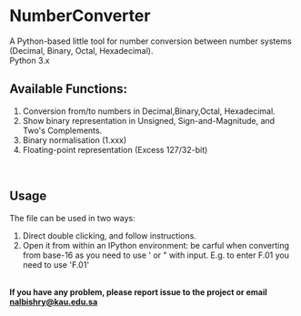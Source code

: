 # NumberConverter
A Python-based little tool for number conversion between number systems (Decimal, Binary, Octal, Hexadecimal).<br/>
Python 3.x

## Available Functions:
1. Conversion from/to numbers in Decimal,Binary,Octal, Hexadecimal.
2. Show binary representation in Unsigned, Sign-and-Magnitude, and Two's Complements.
3. Binary normalisation (1.xxx)
4. Floating-point representation (Excess 127/32-bit)
<br/>

## Usage 
The file can be used in two ways:<br/>
1. Direct double clicking, and follow instructions.
2. Open it from within an IPython environment: be carful when converting from base-16 as you need to use ' or " with input. E.g. to enter F.01 you need to use 'F.01'

<br/>**If you have any problem, please report issue to the project or email nalbishry@kau.edu.sa**<br/>
